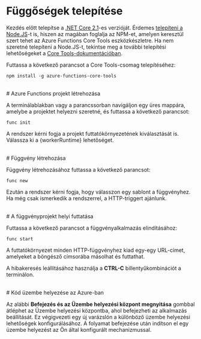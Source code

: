 # Függőségek telepítése

Kezdés előtt telepítse a [.NET Core 2.1](https://go.microsoft.com/fwlink/?linkid=2016373)-es verzióját. Érdemes [telepíteni a Node.JS](https://go.microsoft.com/fwlink/?linkid=2016195)-t is, hiszen az magában foglalja az NPM-et, amelyen keresztül szert tehet az Azure Functions Core Tools eszközkészletre. Ha nem szeretné telepíteni a Node.JS-t, tekintse meg a további telepítési lehetőségeket a [Core Tools-dokumentációban](https://go.microsoft.com/fwlink/?linkid=2016192).

Futtassa a következő parancsot a Core Tools-csomag telepítéséhez:

``` npm install -g azure-functions-core-tools ```

<br/>
# Azure Functions projekt létrehozása

A terminálablakban vagy a parancssorban navigáljon egy üres mappára, amelybe a projektet helyezni szeretné, és futtassa a következő parancsot:

``` func init ```

A rendszer kérni fogja a projekt futtatókörnyezetének kiválasztását is. Válassza ki a {workerRuntime} lehetőséget.

<br/>
# Függvény létrehozása

Függvény létrehozásához futtassa a következő parancsot:

``` func new ```

Ezután a rendszer kérni fogja, hogy válasszon egy sablont a függvényhez. Ha még csak ismerkedik a rendszerrel, a HTTP-triggert ajánlunk.

<br/>
# A függvényprojekt helyi futtatása

Futtassa a következő parancsot a függvényalkalmazás elindításához:

``` func start ```

A futtatókörnyezet minden HTTP-függvényhez kiad egy-egy URL-címet, amelyeket a böngésző címsorába másolhat és futtathat.

A hibakeresés leállításához használja a **CTRL-C** billentyűkombinációt a terminálon.

<br/>
# Kód üzembe helyezése az Azure-ban

Az alábbi **Befejezés és az Üzembe helyezési központ megnyitása** gombbal átléphet az Üzembe helyezési központba, ahol befejezheti az alkalmazás beállítását. Ez végigvezeti egy új varázslón a különböző üzembe helyezési lehetőségek konfigurálásához. A folyamat befejezése után indítson el egy üzembe helyezést az Ön által konfigurált mechanizmussal.
